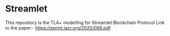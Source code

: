# Streamlet

This repository is the TLA+ modelling for Streamlet Blockchain Protocol
Link to the paper:- https://eprint.iacr.org/2020/088.pdf
